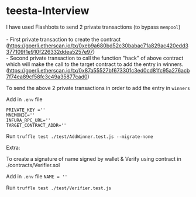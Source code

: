 # teesta-Interview

I have used Flashbots to send 2 private transactions (to bypass ```mempool```)<br><br>
    - First private transaction to create the contract 
      (https://goerli.etherscan.io/tx/0xeb9a680bd52c30babac71a829ac420edd3377109f1e910f226332ddea5257e97) <br>
    - Second private transaction to call the function "hack" of above contract which will make the call to the target contract to add the entry in winners. <br>
      (https://goerli.etherscan.io/tx/0x87a55527bf673301c3ed0cd81fc95a276acb7f74ea89cf58fc3c49a35877cad0)

To send the above 2 private transactions in order to add the entry in ```winners```

Add in ```.env``` file
```
PRIVATE_KEY =''
MNEMONIC=''
INFURA_RPC_URL=''
TARGET_CONTRACT_ADDR=''
```

Run ```truffle test ./test/AddWinner.test.js --migrate-none```

Extra:

To create a signature of name signed by wallet & Verify using contract in ./contracts/Verifier.sol

Add in ```.env``` file
```NAME = ''```

Run ```truffle test ./test/Verifier.test.js```
